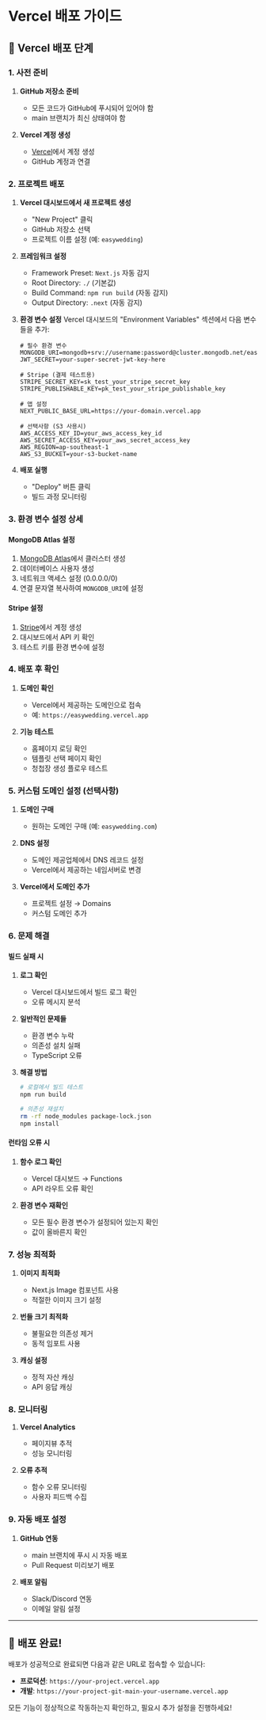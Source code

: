# Vercel 배포 가이드

## 🚀 Vercel 배포 단계

### 1. 사전 준비

1. **GitHub 저장소 준비**
   - 모든 코드가 GitHub에 푸시되어 있어야 함
   - main 브랜치가 최신 상태여야 함

2. **Vercel 계정 생성**
   - [Vercel](https://vercel.com)에서 계정 생성
   - GitHub 계정과 연결

### 2. 프로젝트 배포

1. **Vercel 대시보드에서 새 프로젝트 생성**
   - "New Project" 클릭
   - GitHub 저장소 선택
   - 프로젝트 이름 설정 (예: `easywedding`)

2. **프레임워크 설정**
   - Framework Preset: `Next.js` 자동 감지
   - Root Directory: `./` (기본값)
   - Build Command: `npm run build` (자동 감지)
   - Output Directory: `.next` (자동 감지)

3. **환경 변수 설정**
   Vercel 대시보드의 "Environment Variables" 섹션에서 다음 변수들을 추가:

   ```env
   # 필수 환경 변수
   MONGODB_URI=mongodb+srv://username:password@cluster.mongodb.net/easywedding
   JWT_SECRET=your-super-secret-jwt-key-here
   
   # Stripe (결제 테스트용)
   STRIPE_SECRET_KEY=sk_test_your_stripe_secret_key
   STRIPE_PUBLISHABLE_KEY=pk_test_your_stripe_publishable_key
   
   # 앱 설정
   NEXT_PUBLIC_BASE_URL=https://your-domain.vercel.app
   
   # 선택사항 (S3 사용시)
   AWS_ACCESS_KEY_ID=your_aws_access_key_id
   AWS_SECRET_ACCESS_KEY=your_aws_secret_access_key
   AWS_REGION=ap-southeast-1
   AWS_S3_BUCKET=your-s3-bucket-name
   ```

4. **배포 실행**
   - "Deploy" 버튼 클릭
   - 빌드 과정 모니터링

### 3. 환경 변수 설정 상세

#### MongoDB Atlas 설정
1. [MongoDB Atlas](https://www.mongodb.com/atlas)에서 클러스터 생성
2. 데이터베이스 사용자 생성
3. 네트워크 액세스 설정 (0.0.0.0/0)
4. 연결 문자열 복사하여 `MONGODB_URI`에 설정

#### Stripe 설정
1. [Stripe](https://stripe.com)에서 계정 생성
2. 대시보드에서 API 키 확인
3. 테스트 키를 환경 변수에 설정

### 4. 배포 후 확인

1. **도메인 확인**
   - Vercel에서 제공하는 도메인으로 접속
   - 예: `https://easywedding.vercel.app`

2. **기능 테스트**
   - 홈페이지 로딩 확인
   - 템플릿 선택 페이지 확인
   - 청첩장 생성 플로우 테스트

### 5. 커스텀 도메인 설정 (선택사항)

1. **도메인 구매**
   - 원하는 도메인 구매 (예: `easywedding.com`)

2. **DNS 설정**
   - 도메인 제공업체에서 DNS 레코드 설정
   - Vercel에서 제공하는 네임서버로 변경

3. **Vercel에서 도메인 추가**
   - 프로젝트 설정 → Domains
   - 커스텀 도메인 추가

### 6. 문제 해결

#### 빌드 실패 시
1. **로그 확인**
   - Vercel 대시보드에서 빌드 로그 확인
   - 오류 메시지 분석

2. **일반적인 문제들**
   - 환경 변수 누락
   - 의존성 설치 실패
   - TypeScript 오류

3. **해결 방법**
   ```bash
   # 로컬에서 빌드 테스트
   npm run build
   
   # 의존성 재설치
   rm -rf node_modules package-lock.json
   npm install
   ```

#### 런타임 오류 시
1. **함수 로그 확인**
   - Vercel 대시보드 → Functions
   - API 라우트 오류 확인

2. **환경 변수 재확인**
   - 모든 필수 환경 변수가 설정되어 있는지 확인
   - 값이 올바른지 확인

### 7. 성능 최적화

1. **이미지 최적화**
   - Next.js Image 컴포넌트 사용
   - 적절한 이미지 크기 설정

2. **번들 크기 최적화**
   - 불필요한 의존성 제거
   - 동적 임포트 사용

3. **캐싱 설정**
   - 정적 자산 캐싱
   - API 응답 캐싱

### 8. 모니터링

1. **Vercel Analytics**
   - 페이지뷰 추적
   - 성능 모니터링

2. **오류 추적**
   - 함수 오류 모니터링
   - 사용자 피드백 수집

### 9. 자동 배포 설정

1. **GitHub 연동**
   - main 브랜치에 푸시 시 자동 배포
   - Pull Request 미리보기 배포

2. **배포 알림**
   - Slack/Discord 연동
   - 이메일 알림 설정

---

## 🎉 배포 완료!

배포가 성공적으로 완료되면 다음과 같은 URL로 접속할 수 있습니다:
- **프로덕션**: `https://your-project.vercel.app`
- **개발**: `https://your-project-git-main-your-username.vercel.app`

모든 기능이 정상적으로 작동하는지 확인하고, 필요시 추가 설정을 진행하세요! 